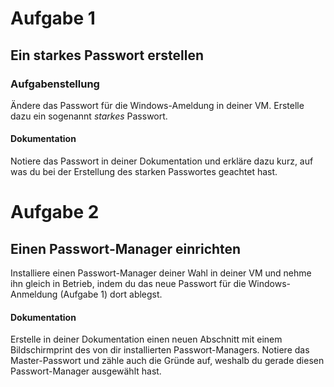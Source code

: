# Aufgabe 1

## Ein starkes Passwort erstellen

### Aufgabenstellung 

Ändere das Passwort für die Windows-Ameldung in deiner VM. Erstelle dazu ein sogenannt _starkes_ Passwort. 

#### Dokumentation

Notiere das Passwort in deiner Dokumentation und erkläre dazu kurz, auf was du bei der Erstellung des starken Passwortes geachtet hast.

# Aufgabe 2

##  Einen Passwort-Manager einrichten 

Installiere einen Passwort-Manager deiner Wahl in deiner VM und nehme ihn gleich in Betrieb, indem du das neue Passwort für die Windows-Anmeldung (Aufgabe 1) dort ablegst. 

#### Dokumentation 

Erstelle in deiner Dokumentation einen neuen Abschnitt mit einem Bildschirmprint des von dir installierten Passwort-Managers. Notiere das Master-Passwort und zähle auch die Gründe auf, weshalb du gerade diesen Passwort-Manager ausgewählt hast. 